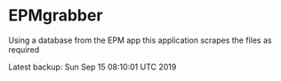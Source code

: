 # EPMgrabber
Using a database from the EPM app this application scrapes the files as required


Latest backup: Sun Sep 15 08:10:01 UTC 2019
